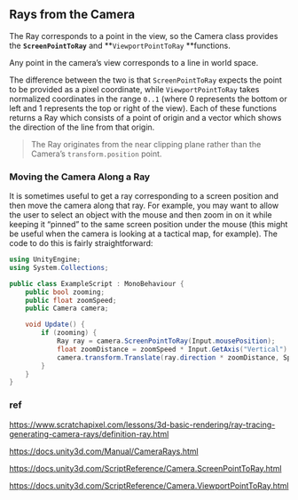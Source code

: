 ## Rays from the Camera

The Ray corresponds to a point in the view, 
so the Camera class provides the **`ScreenPointToRay`** and **`ViewportPointToRay` **functions. 

Any point in the camera’s view corresponds to a line in world space.

The difference between the two is that `ScreenPointToRay` expects the point to be provided as a pixel coordinate, while `ViewportPointToRay` takes normalized coordinates in the range `0..1` (where 0 represents the bottom or left and 1 represents the top or right of the view). Each of these functions returns a Ray which consists of a point of origin and a vector which shows the direction of the line from that origin. 
 
 > The Ray originates from the near clipping plane rather than the Camera’s `transform.position` point.


### Moving the Camera Along a Ray

It is sometimes useful to get a ray corresponding to a screen position and then move the camera along that ray. For example, you may want to allow the user to select an object with the mouse and then zoom in on it while keeping it “pinned” to the same screen position under the mouse (this might be useful when the camera is looking at a tactical map, for example). The code to do this is fairly straightforward:

```cs
using UnityEngine;
using System.Collections;

public class ExampleScript : MonoBehaviour {
    public bool zooming;
    public float zoomSpeed;
    public Camera camera;

    void Update() {
        if (zooming) {
            Ray ray = camera.ScreenPointToRay(Input.mousePosition);
            float zoomDistance = zoomSpeed * Input.GetAxis("Vertical") * Time.deltaTime;
            camera.transform.Translate(ray.direction * zoomDistance, Space.World);
        }
    }
}
```

### ref
https://www.scratchapixel.com/lessons/3d-basic-rendering/ray-tracing-generating-camera-rays/definition-ray.html

https://docs.unity3d.com/Manual/CameraRays.html

https://docs.unity3d.com/ScriptReference/Camera.ScreenPointToRay.html

https://docs.unity3d.com/ScriptReference/Camera.ViewportPointToRay.html
